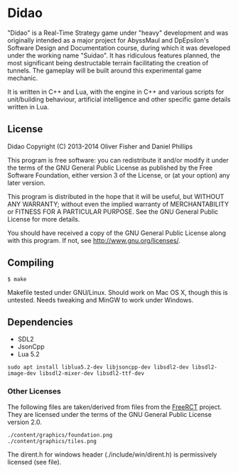 Didao
=====

"Didao" is a Real-Time Strategy game under "heavy" development and was
originally intended as a major project for AbyssMaul and DpEpsilon's
Software Design and Documentation course, during which it was
developed under the working name "Suidao". It has ridiculous features
planned, the most significant being destructable terrain facilitating
the creation of tunnels. The gameplay will be built around this
experimental game mechanic.

It is written in C++ and Lua, with the engine in C++ and various
scripts for unit/building behaviour, artificial intelligence and other
specific game details written in Lua.

License
-------

Didao Copyright (C) 2013-2014  Oliver Fisher and Daniel Phillips

This program is free software: you can redistribute it and/or modify
it under the terms of the GNU General Public License as published by
the Free Software Foundation, either version 3 of the License, or
(at your option) any later version.

This program is distributed in the hope that it will be useful,
but WITHOUT ANY WARRANTY; without even the implied warranty of
MERCHANTABILITY or FITNESS FOR A PARTICULAR PURPOSE.  See the
GNU General Public License for more details.

You should have received a copy of the GNU General Public License
along with this program.  If not, see <http://www.gnu.org/licenses/>.

Compiling
---------

    $ make

Makefile tested under GNU/Linux. Should work on Mac OS X, though this
is untested. Needs tweaking and MinGW to work under Windows.

Dependencies
------------

- SDL2
- JsonCpp
- Lua 5.2

```
sudo apt install liblua5.2-dev libjsoncpp-dev libsdl2-dev libsdl2-image-dev libsdl2-mixer-dev libsdl2-ttf-dev
```

### Other Licenses ###

The following files are taken/derived from files from the
[FreeRCT](https://code.google.com/p/freerct/) project. They are
licensed under the terms of the GNU General Public License
version 2.0.

    ./content/graphics/foundation.png
    ./content/graphics/tiles.png

The dirent.h for windows header (./include/win/dirent.h) is
permissively licensed (see file).
